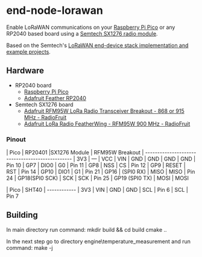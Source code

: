 # end-node-lorawan
Enable LoRaWAN communications on your [Raspberry Pi Pico](https://www.raspberrypi.org/products/raspberry-pi-pico/) or any RP2040 based board using a [Semtech SX1276 radio module](https://www.semtech.com/apps/product.php?pn=SX1276).

Based on the Semtech's [LoRaWAN end-device stack implementation and example projects](https://github.com/Lora-net/LoRaMac-node).

## Hardware

 * RP2040 board
   * [Raspberry Pi Pico](https://www.raspberrypi.org/products/raspberry-pi-pico/)
   * [Adafruit Feather RP2040](https://www.adafruit.com/product/4884)
 * Semtech SX1276 board
   * [Adafruit RFM95W LoRa Radio Transceiver Breakout - 868 or 915 MHz - RadioFruit](https://www.adafruit.com/product/3072)
   * [Adafruit LoRa Radio FeatherWing - RFM95W 900 MHz - RadioFruit](https://www.adafruit.com/product/3231)

### Pinout

| Pico | RP20401 |SX1276 Module	| RFM95W Breakout
| ------------------------------------------------
| 3V3  |  —	 | VCC	| VIN
| GND	 | GND | GND | GND
| Pin 10 | GP7	| DIO0 | G0
| Pin 11	| GP8	| NSS	| CS
| Pin 12	| GP9 |	RESET	| RST
| Pin 14	| GP10 | DIO1 | G1
| Pin 21	| GP16 | (SPI0 RX)	| MISO | MISO
| Pin 24	| GP18(SPI0 SCK)	| SCK	| SCK
| Pin 25	| GP19 (SPI0 TX)	| MOSI	| MOSI

| Pico | SHT40
| ------------
| 3V3 | VIN
| GND | GND
| SCL | Pin 6
| SCL | Pin 7

## Building
In main directory run command:
  mkdir build && cd build
  cmake ..

In the next step go to directory engine\temperature_measurement and run command:
  make -j

